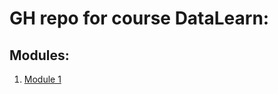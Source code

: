 # GH repo for course DataLearn:

## Modules:

1. [Module 1](https://github.com/Mike-che/DE-101/blob/27809013ae6c77a61691e23adc8b5938283ee8d8/Module1/Module1.md) 

